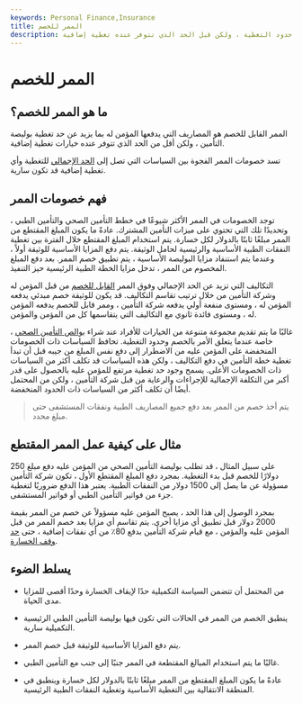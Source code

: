 ```yaml
---
keywords: Personal Finance,Insurance
title: الممر للخصم
description: الممر القابل للخصم هو المصاريف التي يدفعها المؤمن له بما يزيد عن حدود التغطية ، ولكن قبل الحد الذي تتوفر عنده تغطية إضافية.
---
```


# الممر للخصم
## ما هو الممر للخصم؟

الممر القابل للخصم هو المصاريف التي يدفعها المؤمن له بما يزيد عن حد تغطية بوليصة التأمين ، ولكن أقل من الحد الذي تتوفر عنده خيارات تغطية إضافية.

تسد خصومات الممر الفجوة بين السياسات التي تصل إلى [الحد الإجمالي](/aggregatelimit) للتغطية وأي تغطية إضافية قد تكون سارية.

## فهم خصومات الممر

توجد الخصومات في الممر الأكثر شيوعًا في خطط التأمين الصحي والتأمين الطبي ، وتحديدًا تلك التي تحتوي على ميزات التأمين المشترك. عادةً ما يكون المبلغ المقتطع من الممر مبلغًا ثابتًا بالدولار لكل خسارة. يتم استخدام المبلغ المقتطع خلال الفترة بين تغطية النفقات الطبية الأساسية والرئيسية لحامل الوثيقة. يتم دفع المزايا الأساسية للوثيقة أولاً ، وعندما يتم استنفاد مزايا البوليصة الأساسية ، يتم تطبيق خصم الممر. بعد دفع المبلغ المخصوم من الممر ، تدخل مزايا الخطة الطبية الرئيسية حيز التنفيذ.

التكاليف التي تزيد عن الحد الإجمالي وفوق الممر [القابل للخصم](/deductible) من قبل المؤمن له وشركة التأمين من خلال ترتيب تقاسم التكاليف. قد يكون للوثيقة خصم مبدئي يدفعه المؤمن له ، ومستوى منفعة أولي يدفعه شركة التأمين ، وممر قابل للخصم يدفعه المؤمن له ، ومستوى فائدة ثانوي مع التكاليف التي يتقاسمها كل من المؤمن والمؤمن.

غالبًا ما يتم تقديم مجموعة متنوعة من الخيارات للأفراد عند شراء [بوالص التأمين الصحي](/healthinsurance) ، خاصة عندما يتعلق الأمر بالخصم وحدود التغطية. تحافظ السياسات ذات الخصومات المنخفضة على المؤمن عليه من الاضطرار إلى دفع نفس المبلغ من جيبه قبل أن تبدأ تغطية خطة التأمين في دفع التكاليف ، ولكن هذه السياسات قد تكلف أكثر من السياسات ذات الخصومات الأعلى. يسمح وجود حد تغطية مرتفع للمؤمن عليه بالحصول على قدر أكبر من التكلفة الإجمالية للإجراءات والرعاية من قبل شركة التأمين ، ولكن من المحتمل أيضًا أن تكلف أكثر من السياسات ذات الحدود المنخفضة.

> يتم أخذ خصم من الممر بعد دفع جميع المصاريف الطبية ونفقات المستشفى حتى مبلغ محدد.

>

## مثال على كيفية عمل الممر المقتطع

على سبيل المثال ، قد تطلب بوليصة التأمين الصحي من المؤمن عليه دفع مبلغ 250 دولارًا للخصم قبل بدء التغطية. بمجرد دفع المبلغ المقتطع الأول ، تكون شركة التأمين مسؤولة عن ما يصل إلى 1500 دولار من النفقات الطبية. يعتبر هذا الدفع ضروريًا لتغطية جزء من فواتير التأمين الطبي أو فواتير المستشفى.

بمجرد الوصول إلى هذا الحد ، يصبح المؤمن عليه مسؤولاً عن خصم من الممر بقيمة 2000 دولار قبل تطبيق أي مزايا أخرى. يتم تقاسم أي مزايا بعد خصم الممر من قبل المؤمن عليه والمؤمن ، مع قيام شركة التأمين بدفع 80٪ من أي نفقات إضافية ، حتى [حد وقف الخسارة](/aggregate-stop-loss-insurance).

## يسلط الضوء

- من المحتمل أن تتضمن السياسة التكميلية حدًا لإيقاف الخسارة وحدًا أقصى للمزايا مدى الحياة.

- ينطبق الخصم من الممر في الحالات التي تكون فيها بوليصة التأمين الطبي الرئيسية التكميلية سارية.

- يتم دفع المزايا الأساسية للوثيقة قبل خصم الممر.

- غالبًا ما يتم استخدام المبالغ المقتطعة في الممر جنبًا إلى جنب مع التأمين الطبي.

- عادةً ما يكون المبلغ المقتطع من الممر مبلغًا ثابتًا بالدولار لكل خسارة وينطبق في المنطقة الانتقالية بين التغطية الأساسية وتغطية النفقات الطبية الرئيسية.

